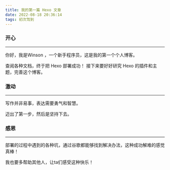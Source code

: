 ```yaml
---
title: 我的第一篇 Hexo 文章
date: 2022-08-18 20:36:14
tags: 初次驾到
---
```




### 开心

-----------

你好，我是Winson ，一个新手程序员，这是我的第一个个人博客。

查阅各种文档，终于把 Hexo 部署成功！
接下来要好好研究 Hexo 的插件和主题，完善这个博客。

### 激动

----------

写作并非易事，表达需要勇气和智慧。

迈出了第一步，然后是坚持下去。

### 感恩

-------

部署的过程中遇到的各种坑，通过谷歌都能够找到解决办法，这种成功解难的感觉真棒！

我也要多帮助其他人，让ta们感受这种快乐！
